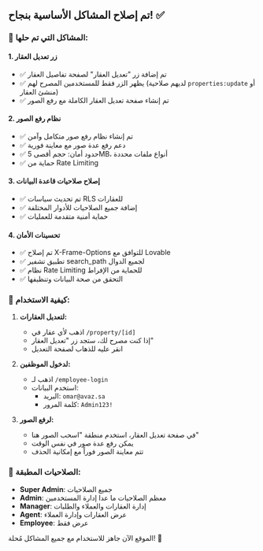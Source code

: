## تم إصلاح المشاكل الأساسية بنجاح! ✅

### 🔧 المشاكل التي تم حلها:

#### 1. **زر تعديل العقار**
- ✅ تم إضافة زر "تعديل العقار" لصفحة تفاصيل العقار
- ✅ يظهر الزر فقط للمستخدمين المصرح لهم (لديهم صلاحية `properties:update` أو منشئ العقار)
- ✅ تم إنشاء صفحة تعديل العقار الكاملة مع رفع الصور

#### 2. **نظام رفع الصور**
- ✅ تم إنشاء نظام رفع صور متكامل وآمن
- ✅ دعم رفع عدة صور مع معاينة فورية
- ✅ حدود أمان: حجم أقصى 5MB، أنواع ملفات محددة
- ✅ حماية من Rate Limiting

#### 3. **إصلاح صلاحيات قاعدة البيانات**
- ✅ تم تحديث سياسات RLS للعقارات
- ✅ إضافة جميع الصلاحيات للأدوار المختلفة
- ✅ حماية أمنية متقدمة للعمليات

#### 4. **تحسينات الأمان**
- ✅ تم إصلاح X-Frame-Options للتوافق مع Lovable
- ✅ تطبيق تشفير search_path لجميع الدوال
- ✅ نظام Rate Limiting للحماية من الإفراط
- ✅ التحقق من صحة البيانات وتنظيفها

### 🚀 كيفية الاستخدام:

1. **لتعديل العقارات:**
   - اذهب لأي عقار في `/property/[id]`
   - إذا كنت مصرح لك، ستجد زر "تعديل العقار"
   - انقر عليه للذهاب لصفحة التعديل

2. **لدخول الموظفين:**
   - اذهب لـ `/employee-login`
   - استخدم البيانات:
     - البريد: `omar@avaz.sa`
     - كلمة المرور: `Admin123!`

3. **لرفع الصور:**
   - في صفحة تعديل العقار، استخدم منطقة "اسحب الصور هنا"
   - يمكن رفع عدة صور في نفس الوقت
   - تتم معاينة الصور فوراً مع إمكانية الحذف

### 🔐 الصلاحيات المطبقة:
- **Super Admin**: جميع الصلاحيات
- **Admin**: معظم الصلاحيات ما عدا إدارة المستخدمين
- **Manager**: إدارة العقارات والعملاء والطلبات
- **Agent**: عرض العقارات وإدارة العملاء
- **Employee**: عرض فقط

الموقع الآن جاهز للاستخدام مع جميع المشاكل مُحلة! 🎉
